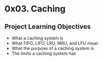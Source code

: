 # 0x03. Caching

## Project Learning Objectives
* What a caching system is
* What FIFO, LIFO, LRU, MRU, and LFU mean
* What the purpose of a caching system is
* The limits a caching system has
